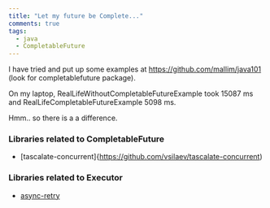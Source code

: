 ```yaml
---
title: "Let my future be Complete..."
comments: true
tags:
  - java
  - CompletableFuture
---
```


I have tried and put up some examples at https://github.com/mallim/java101 (look for completablefuture package).

On my laptop, RealLifeWithoutCompletableFutureExample took 15087 ms and RealLifeCompletableFutureExample 5098 ms.

Hmm.. so there is a a difference.

<!--more-->

### Libraries related to CompletableFuture 

* [tascalate-concurrent]{https://github.com/vsilaev/tascalate-concurrent)

### Libraries related to Executor

* [async-retry](https://github.com/nurkiewicz/async-retry)